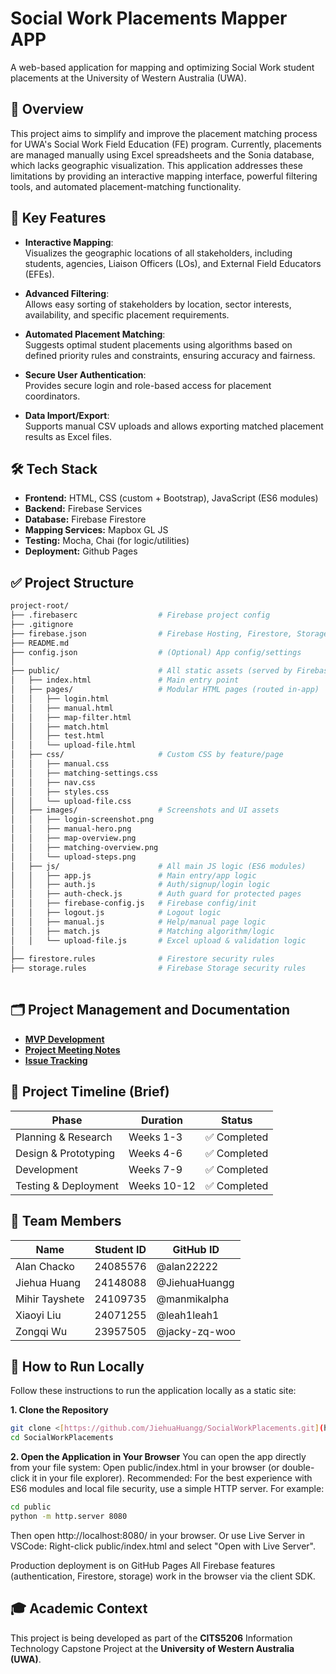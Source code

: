 # Social Work Placements Mapper APP 

A web-based application for mapping and optimizing Social Work student placements at the University of Western Australia (UWA).

## 📌 Overview  

This project aims to simplify and improve the placement matching process for UWA's Social Work Field Education (FE) program. Currently, placements are managed manually using Excel spreadsheets and the Sonia database, which lacks geographic visualization. This application addresses these limitations by providing an interactive mapping interface, powerful filtering tools, and automated placement-matching functionality.

## 🚀 Key Features

- **Interactive Mapping**:  
  Visualizes the geographic locations of all stakeholders, including students, agencies, Liaison Officers (LOs), and External Field Educators (EFEs).

- **Advanced Filtering**:  
  Allows easy sorting of stakeholders by location, sector interests, availability, and specific placement requirements.

- **Automated Placement Matching**:  
  Suggests optimal student placements using algorithms based on defined priority rules and constraints, ensuring accuracy and fairness.

- **Secure User Authentication**:  
  Provides secure login and role-based access for placement coordinators.

- **Data Import/Export**:  
  Supports manual CSV uploads and allows exporting matched placement results as Excel files.

## 🛠️ Tech Stack  

- **Frontend:** HTML, CSS (custom + Bootstrap), JavaScript (ES6 modules) 
- **Backend:** Firebase Services  
- **Database:** Firebase Firestore
- **Mapping Services:** Mapbox GL JS  
- **Testing:** Mocha, Chai (for logic/utilities)
- **Deployment:** Github Pages  

## ✅ Project Structure  

```bash
project-root/
├── .firebaserc                  # Firebase project config
├── .gitignore
├── firebase.json                # Firebase Hosting, Firestore, Storage config
├── README.md
├── config.json                  # (Optional) App config/settings
│
├── public/                      # All static assets (served by Firebase Hosting)
│   ├── index.html               # Main entry point
│   ├── pages/                   # Modular HTML pages (routed in-app)
│   │   ├── login.html
│   │   ├── manual.html
│   │   ├── map-filter.html
│   │   ├── match.html
│   │   ├── test.html
│   │   └── upload-file.html
│   ├── css/                     # Custom CSS by feature/page
│   │   ├── manual.css
│   │   ├── matching-settings.css
│   │   ├── nav.css
│   │   ├── styles.css
│   │   └── upload-file.css
│   ├── images/                  # Screenshots and UI assets
│   │   ├── login-screenshot.png
│   │   ├── manual-hero.png
│   │   ├── map-overview.png
│   │   ├── matching-overview.png
│   │   └── upload-steps.png
│   ├── js/                      # All main JS logic (ES6 modules)
│   │   ├── app.js               # Main entry/app logic
│   │   ├── auth.js              # Auth/signup/login logic
│   │   ├── auth-check.js        # Auth guard for protected pages
│   │   ├── firebase-config.js   # Firebase config/init
│   │   ├── logout.js            # Logout logic
│   │   ├── manual.js            # Help/manual page logic
│   │   ├── match.js             # Matching algorithm/logic
│   │   └── upload-file.js       # Excel upload & validation logic
│
├── firestore.rules              # Firestore security rules
├── storage.rules                # Firebase Storage security rules
          
```

## 🗂️ Project Management and Documentation  

- **[MVP Development]([https://your-ms-teams-link](https://www.canva.com/design/DAGin7Rj58I/kZdoHJ8hQ24ZQW4_pUlEnw/edit))**  
- **[Project Meeting Notes]([https://your-docs-link](https://uniwa-my.sharepoint.com/:w:/g/personal/24109735_student_uwa_edu_au/EUK0KunCaBFGps-29fPur6oBKcsP0eXKYvDj4VNw3zGHIA?e=HQrYZm))**  
- **[Issue Tracking]([../../issues](https://github.com/JiehuaHuangg/SocialWorkPlacements/issues))**

## 📅 Project Timeline (Brief)

| Phase                 | Duration       | Status        |
|-----------------------|----------------|---------------|
| Planning & Research   | Weeks 1-3      | ✅ Completed  |
| Design & Prototyping  | Weeks 4-6      | ✅ Completed  |
| Development           | Weeks 7-9      | ✅ Completed  |
| Testing & Deployment  | Weeks 10-12    | ✅ Completed  |

## 👥 Team Members  

| Name            | Student ID   | GitHub ID      |
|-----------------|--------------|----------------|
| Alan Chacko     | 24085576     | @alan22222     |
| Jiehua Huang    | 24148088     | @JiehuaHuangg  |
| Mihir Tayshete  | 24109735     | @manmikalpha   |
| Xiaoyi Liu      | 24071255     | @leah1leah1    |
| Zongqi Wu       | 23957505     | @jacky-zq-woo  |

## 📌 How to Run Locally  
Follow these instructions to run the application locally as a static site:

**1. Clone the Repository**
```bash
git clone <[https://github.com/JiehuaHuangg/SocialWorkPlacements.git](https://github.com/JiehuaHuangg/SocialWorkPlacements.git)>
cd SocialWorkPlacements
```
**2. Open the Application in Your Browser**
You can open the app directly from your file system:
Open public/index.html in your browser (or double-click it in your file explorer).
Recommended:
For the best experience with ES6 modules and local file security, use a simple HTTP server. For example:
```bash
cd public
python -m http.server 8080
```
Then open http://localhost:8080/ in your browser.
Or use Live Server in VSCode:
Right-click public/index.html and select "Open with Live Server".

Production deployment is on GitHub Pages
All Firebase features (authentication, Firestore, storage) work in the browser via the client SDK.


## 🎓 Academic Context

This project is being developed as part of the **CITS5206** Information Technology Capstone Project at the **University of Western Australia (UWA)**.
